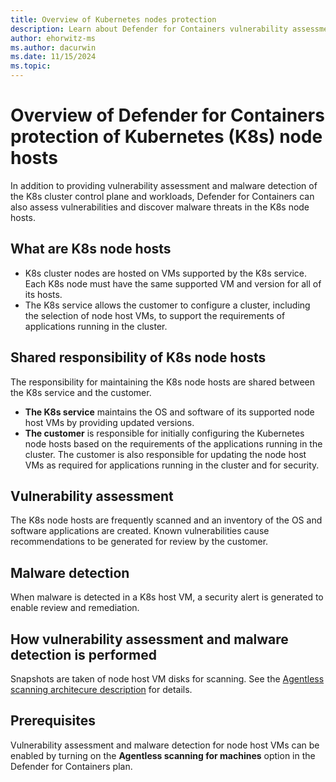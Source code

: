 ```yaml
---
title: Overview of Kubernetes nodes protection
description: Learn about Defender for Containers vulnerability assessment and malware detection for Kubernetes nodes
author: ehorwitz-ms
ms.author: dacurwin
ms.date: 11/15/2024
ms.topic: 
---
```


# Overview of Defender for Containers protection of Kubernetes (K8s) node hosts
In addition to providing vulnerability assessment and malware detection of the K8s cluster control plane and workloads, Defender for Containers can also assess vulnerabilities and discover malware threats in the K8s node hosts.

## What are K8s node hosts

- K8s cluster nodes are hosted on VMs supported by the K8s service. Each K8s node must have the same supported VM and version for all of its hosts.
- The K8s service allows the customer to configure a cluster, including the selection of node host VMs, to support the requirements of applications running in the cluster.

## Shared responsibility of K8s node hosts

The responsibility for maintaining the K8s node hosts are shared between the K8s service and the customer.

- **The K8s service** maintains the OS and software of its supported node host VMs by providing updated versions.
- **The customer** is responsible for initially configuring the Kubernetes node hosts based on the requirements of the applications running in the cluster. The customer is also responsible for updating the node host VMs as required for applications running in the cluster and for security.

## Vulnerability assessment

  The K8s node hosts are frequently scanned and an inventory of the OS and software applications are created. Known vulnerabilities cause recommendations to be generated for review by the customer.

## Malware detection

When malware is detected in a K8s host VM, a security alert is generated to enable review and remediation.

## How vulnerability assessment and malware detection is performed

Snapshots are taken of node host VM disks for scanning. See the [Agentless scanning architecure description](concept-agentless-data-collection#how-agentless-scanning-works) for details.

## Prerequisites

Vulnerability assessment and malware detection for node host VMs can be enabled by turning on the **Agentless scanning for machines** option in the Defender for Containers plan.

